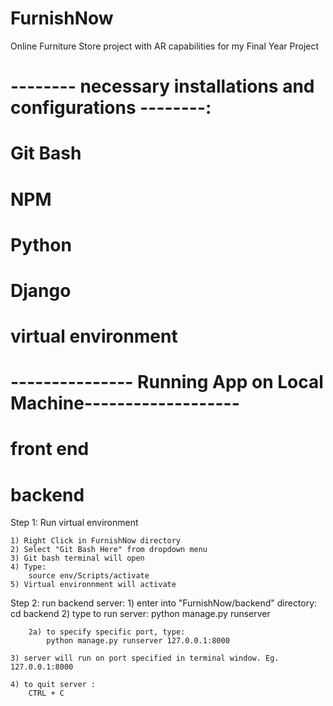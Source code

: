 # FurnishNow
 Online Furniture Store project with AR capabilities for my Final Year Project


# -------- necessary installations and configurations --------:

# Git Bash


# NPM

# Python

# Django

# virtual environment


# --------------- Running App on Local Machine-------------------

# front end

# backend

Step 1: Run virtual environment
		
	1) Right Click in FurnishNow directory
	2) Select "Git Bash Here" from dropdown menu
	3) Git bash terminal will open
	4) Type: 
		source env/Scripts/activate
	5) Virtual environnment will activate

Step 2: run backend server:
	1) enter into "FurnishNow/backend" directory:
		cd backend
	2) type to run server:
		python manage.py runserver

		2a) to specify specific port, type:
			python manage.py runserver 127.0.0.1:8000

	3) server will run on port specified in terminal window. Eg. 127.0.0.1:8000

	4) to quit server :
		CTRL + C

	



